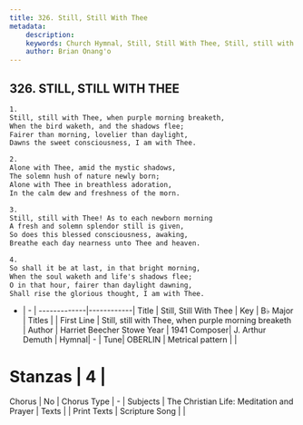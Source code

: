 ```yaml
---
title: 326. Still, Still With Thee
metadata:
    description: 
    keywords: Church Hymnal, Still, Still With Thee, Still, still with Thee, when purple morning breaketh, 
    author: Brian Onang'o
---
```



## 326. STILL, STILL WITH THEE

```txt
1.
Still, still with Thee, when purple morning breaketh,
When the bird waketh, and the shadows flee;
Fairer than morning, lovelier than daylight,
Dawns the sweet consciousness, I am with Thee.

2.
Alone with Thee, amid the mystic shadows,
The solemn hush of nature newly born;
Alone with Thee in breathless adoration,
In the calm dew and freshness of the morn.

3.
Still, still with Thee! As to each newborn morning
A fresh and solemn splendor still is given,
So does this blessed consciousness, awaking,
Breathe each day nearness unto Thee and heaven.

4.
So shall it be at last, in that bright morning,
When the soul waketh and life's shadows flee;
O in that hour, fairer than daylight dawning,
Shall rise the glorious thought, I am with Thee.
```

- |   -  |
-------------|------------|
Title | Still, Still With Thee |
Key | B♭ Major |
Titles |  |
First Line | Still, still with Thee, when purple morning breaketh |
Author | Harriet Beecher Stowe
Year | 1941
Composer| J. Arthur Demuth |
Hymnal|  - |
Tune| OBERLIN |
Metrical pattern | |
# Stanzas | 4 |
Chorus | No |
Chorus Type | - |
Subjects | The Christian Life: Meditation and Prayer |
Texts |  |
Print Texts | 
Scripture Song |  |
  
